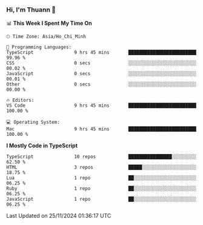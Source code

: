 ### Hi, I'm Thuann 👋

<!--START_SECTION:waka-->
📊 **This Week I Spent My Time On** 

```text
🕑︎ Time Zone: Asia/Ho_Chi_Minh

💬 Programming Languages: 
TypeScript               9 hrs 45 mins       █████████████████████████   99.96 % 
CSS                      0 secs              ░░░░░░░░░░░░░░░░░░░░░░░░░   00.02 % 
JavaScript               0 secs              ░░░░░░░░░░░░░░░░░░░░░░░░░   00.01 % 
Other                    0 secs              ░░░░░░░░░░░░░░░░░░░░░░░░░   00.00 % 

🔥 Editors: 
VS Code                  9 hrs 45 mins       █████████████████████████   100.00 % 

💻 Operating System: 
Mac                      9 hrs 45 mins       █████████████████████████   100.00 % 
```

**I Mostly Code in TypeScript** 

```text
TypeScript               10 repos            ████████████████░░░░░░░░░   62.50 % 
HTML                     3 repos             █████░░░░░░░░░░░░░░░░░░░░   18.75 % 
Lua                      1 repo              ██░░░░░░░░░░░░░░░░░░░░░░░   06.25 % 
Ruby                     1 repo              ██░░░░░░░░░░░░░░░░░░░░░░░   06.25 % 
JavaScript               1 repo              ██░░░░░░░░░░░░░░░░░░░░░░░   06.25 % 
```




 Last Updated on 25/11/2024 01:36:17 UTC
<!--END_SECTION:waka-->
